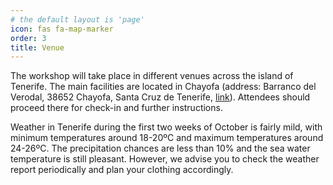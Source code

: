 ```yaml
---
# the default layout is 'page'
icon: fas fa-map-marker
order: 3
title: Venue
---
```



The workshop will take place in different venues across the island of Tenerife. The main facilities are located in Chayofa (address: Barranco del Verodal, 38652 Chayofa, Santa Cruz de Tenerife, [link](https://www.villaginevra.com/)). Attendees should proceed there for check-in and further instructions.

Weather in Tenerife during the first two weeks of October is fairly mild, with minimum temperatures around 18-20ºC and maximum temperatures around 24-26ºC. The precipitation chances are less than 10% and the sea water temperature is still pleasant. However, we advise you to check the weather report periodically and plan your clothing accordingly. 
